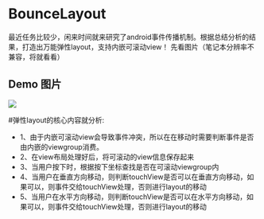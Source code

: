 # BounceLayout
最近任务比较少，闲来时间就来研究了android事件传播机制。根据总结分析的结果，打造出万能弹性layout，支持内嵌可滚动view！ 
先看图片（笔记本分辨率不兼容，将就看看） 
## Demo 图片
![](https://github.com/cmlbeliever/BounceLayout/blob/master/demo/demo.gif)

#弹性layout的核心内容就分析:
- 1、由于内嵌可滚动view会导致事件冲突，所以在在移动时需要判断事件是否由内嵌的viewgroup消费。 
- 2、在view布局处理好后，将可滚动的view信息保存起来
- 3、当用户按下时，根据按下坐标查找是否在可滚动viewgroup内
- 4、当用户在垂直方向移动，则判断touchView是否可以在垂直方向移动，如果可以，则事件交给touchView处理，否则进行layout的移动
- 5、当用户在水平方向移动，则判断touchView是否可以在水平方向移动，如果可以，则事件交给touchView处理，否则进行layout的移动
